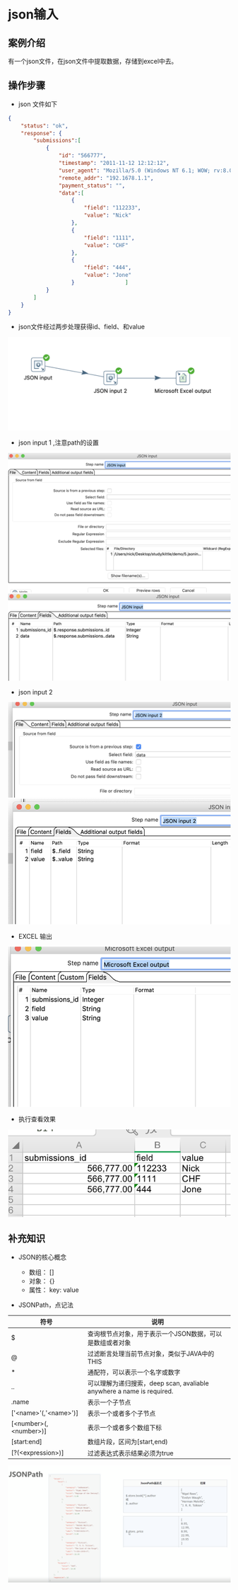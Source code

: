 # json输入

##  案例介绍

有一个json文件，在json文件中提取数据，存储到excel中去。


## 操作步骤

* json 文件如下  
```json
{
    "status": "ok",
    "response": {
        "submissions":[
            {
                "id": "566777",
                "timestamp": "2011-11-12 12:12:12",
                "user_agent": "Mozilla/5.0 (Windows NT 6.1; WOW; rv:8.0)",
                "remote_addr": "192.1678.1.1",
                "payment_status": "",
                "data":[
                    {
                        "field": "112233",
                        "value": "Nick"
                    },
                    {
                        "field": "1111",
                        "value": "CHF"
                    },
                    {
                        "field": "444",
                        "value": "Jone"
                    }                ]
            }
        ]
    }
}
```

* json文件经过两步处理获得id、field、和value  

![](./assets/2019-06-08-16-59-09.png)

* json input 1 ,注意path的设置

![](./assets/2019-06-08-16-59-38.png)  
![](./assets/2019-06-08-16-59-55.png)

* json input 2  

![](./assets/2019-06-08-17-00-21.png)  
![](./assets/2019-06-08-17-00-33.png)

* EXCEL 输出

![](./assets/2019-06-08-17-00-53.png)

* 执行查看效果  

![](./assets/2019-06-08-17-01-33.png)


## 补充知识

* JSON的核心概念

  * 数组： []
  * 对象： {}
  * 属性： key: value

* JSONPath，点记法 

|符号|说明|
|--|--|
|$|查询根节点对象，用于表示一个JSON数据，可以是数组或者对象|
|@|过滤断言处理当前节点对象，类似于JAVA中的THIS|
|*|通配符，可以表示一个名字或数字|
|..|可以理解为递归搜索，deep scan, avaliable anywhere a name is required.|
|.name|表示一个子节点|
|['\<name>'(,'\<name>')]|表示一个或者多个子节点|
|[\<number>(,\<number>)]|表示一个或者多个数组下标|
|[start:end]|数组片段，区间为[start,end)|
|[?(\<expression>)]|过滤表达式表示结果必须为true|



![](./assets/2019-06-08-16-39-45.png)